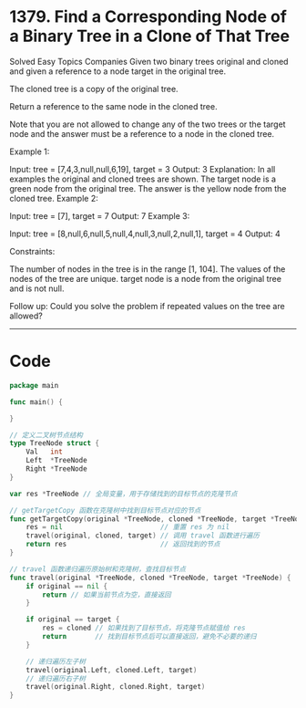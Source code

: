 # 1379. Find a Corresponding Node of a Binary Tree in a Clone of That Tree

Solved
Easy
Topics
Companies
Given two binary trees original and cloned and given a reference to a node target in the original tree.

The cloned tree is a copy of the original tree.

Return a reference to the same node in the cloned tree.

Note that you are not allowed to change any of the two trees or the target node and the answer must be a reference to a node in the cloned tree.

Example 1:

Input: tree = [7,4,3,null,null,6,19], target = 3
Output: 3
Explanation: In all examples the original and cloned trees are shown. The target node is a green node from the original tree. The answer is the yellow node from the cloned tree.
Example 2:

Input: tree = [7], target = 7
Output: 7
Example 3:

Input: tree = [8,null,6,null,5,null,4,null,3,null,2,null,1], target = 4
Output: 4

Constraints:

The number of nodes in the tree is in the range [1, 104].
The values of the nodes of the tree are unique.
target node is a node from the original tree and is not null.

Follow up: Could you solve the problem if repeated values on the tree are allowed?

---

# Code

```go
package main

func main() {

}

// 定义二叉树节点结构
type TreeNode struct {
	Val   int
	Left  *TreeNode
	Right *TreeNode
}

var res *TreeNode // 全局变量，用于存储找到的目标节点的克隆节点

// getTargetCopy 函数在克隆树中找到目标节点对应的节点
func getTargetCopy(original *TreeNode, cloned *TreeNode, target *TreeNode) *TreeNode {
	res = nil                        // 重置 res 为 nil
	travel(original, cloned, target) // 调用 travel 函数进行遍历
	return res                       // 返回找到的节点
}

// travel 函数递归遍历原始树和克隆树，查找目标节点
func travel(original *TreeNode, cloned *TreeNode, target *TreeNode) {
	if original == nil {
		return // 如果当前节点为空，直接返回
	}

	if original == target {
		res = cloned // 如果找到了目标节点，将克隆节点赋值给 res
		return       // 找到目标节点后可以直接返回，避免不必要的递归
	}

	// 递归遍历左子树
	travel(original.Left, cloned.Left, target)
	// 递归遍历右子树
	travel(original.Right, cloned.Right, target)
}
```
